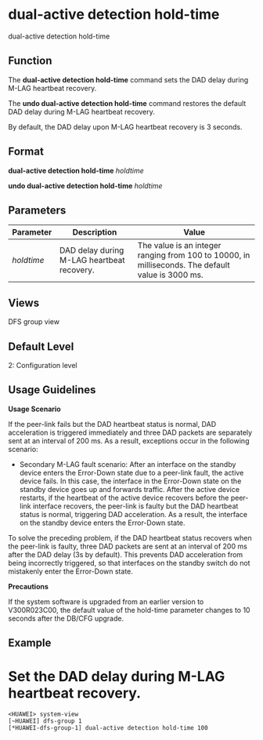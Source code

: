 dual-active detection hold-time
===============================

dual-active detection hold-time

Function
--------



The **dual-active detection hold-time** command sets the DAD delay during M-LAG heartbeat recovery.

The **undo dual-active detection hold-time** command restores the default DAD delay during M-LAG heartbeat recovery.



By default, the DAD delay upon M-LAG heartbeat recovery is 3 seconds.


Format
------

**dual-active detection hold-time** *holdtime*

**undo dual-active detection hold-time** *holdtime*


Parameters
----------

| Parameter | Description | Value |
| --- | --- | --- |
| *holdtime* | DAD delay during M-LAG heartbeat recovery. | The value is an integer ranging from 100 to 10000, in milliseconds. The default value is 3000 ms. |



Views
-----

DFS group view


Default Level
-------------

2: Configuration level


Usage Guidelines
----------------

**Usage Scenario**

If the peer-link fails but the DAD heartbeat status is normal, DAD acceleration is triggered immediately and three DAD packets are separately sent at an interval of 200 ms. As a result, exceptions occur in the following scenario:

* Secondary M-LAG fault scenario: After an interface on the standby device enters the Error-Down state due to a peer-link fault, the active device fails. In this case, the interface in the Error-Down state on the standby device goes up and forwards traffic. After the active device restarts, if the heartbeat of the active device recovers before the peer-link interface recovers, the peer-link is faulty but the DAD heartbeat status is normal, triggering DAD acceleration. As a result, the interface on the standby device enters the Error-Down state.

To solve the preceding problem, if the DAD heartbeat status recovers when the peer-link is faulty, three DAD packets are sent at an interval of 200 ms after the DAD delay (3s by default). This prevents DAD acceleration from being incorrectly triggered, so that interfaces on the standby switch do not mistakenly enter the Error-Down state.

**Precautions**



If the system software is upgraded from an earlier version to V300R023C00, the default value of the hold-time parameter changes to 10 seconds after the DB/CFG upgrade.




Example
-------

# Set the DAD delay during M-LAG heartbeat recovery.
```
<HUAWEI> system-view
[~HUAWEI] dfs-group 1
[*HUAWEI-dfs-group-1] dual-active detection hold-time 100

```